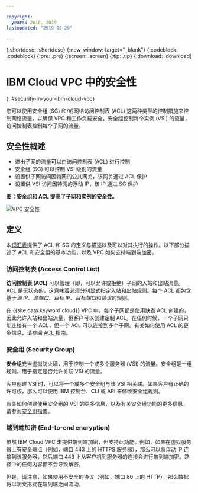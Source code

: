 ```yaml
---

copyright:
  years: 2018, 2019
lastupdated: "2019-02-20"

---
```


{:shortdesc: .shortdesc}
{:new_window: target="_blank"}
{:codeblock: .codeblock}
{:pre: .pre}
{:screen: .screen}
{:tip: .tip}
{:download: .download}

# IBM Cloud VPC 中的安全性
{: #security-in-your-ibm-cloud-vpc}

您可以使用安全组 (SG) 和/或网络访问控制表 (ACL) 这两种类型的控制措施来控制网络流量，以确保 VPC 和工作负载安全。安全组控制每个实例 (VSI) 的流量，访问控制表控制每个子网的流量。

## 安全性概述

* 进出子网的流量可以由访问控制表 (ACL) 进行控制
* 安全组 (SG) 可以控制 VSI 级别的流量
* 设置供子网访问因特网的公共网关，该网关通过 ACL 保护
* 设置供 VSI 访问因特网的浮动 IP，该 IP 通过 SG 保护


**图：安全组和 ACL 提高了子网和实例的安全性。**

![VPC 安全性](/images/vpc-connectivity-and-security.png)


## 定义

本[词汇表](/docs/infrastructure/vpc?topic=vpc-vpc-glossary)提供了 ACL 和 SG 的定义与描述以及可以对其执行的操作。以下部分描述了 ACL 和安全组的基本功能，以及 VPC 如何支持端到端加密。

### 访问控制表 (Access Control List)
**访问控制表 (ACL)** 可以管理（即，可以允许或拒绝）子网的入站和出站流量。ACL 是无状态的，这意味着必须分别显式指定入站和出站规则。每个 ACL 都包含基于*源 IP*、*源端口*、*目标 IP*、*目标端口*和*协议*的规则。

在 {{site.data.keyword.cloud}} VPC 中，每个子网都是使用缺省 ACL 创建的，因此允许入站和出站流量，但客户可以创建定制 ACL。在任何时候，一个子网只能连接有一个 ACL，但一个 ACL 可以连接到多个子网。有关如何使用 ACL 的更多信息，请参阅 [ACL 指南](/docs/infrastructure/vpc-network?topic=vpc-network-setting-up-network-acls-using-the-cli)。

### 安全组 (Security Group)
**安全组**充当虚拟防火墙，用于控制一个或多个服务器 (VSI) 的流量。安全组是一组规则，用于指定是否允许关联 VSI 的流量。

客户创建 VSI 时，可以将一个或多个安全组与该 VSI 相关联。如果客户有正确的许可权，那么可以使用 IBM 控制台、CLI 或 API 来修改安全组规则。

有关如何创建使用安全组的 VSI 的更多信息，以及有关安全组功能的更多信息，请参阅[安全组指南](/docs/infrastructure/vpc-network?topic=vpc-network-using-security-groups)。

### 端到端加密 (End-to-end encryption)

虽然 IBM Cloud VPC 未提供端到端加密，但支持此功能。例如，如果在虚拟服务器上有安全端点（例如，端口 443 上的 HTTPS 服务器），那么可以将浮动 IP 连接到该服务器，然后端口 443 上从客户机到服务器的连接会进行端到端加密。路径中的任何内容都不会导致解密。

但是，请注意，如果使用不安全的协议（例如，端口 80 上的 HTTP），那么数据将以明文形式在端到端之间流动。
